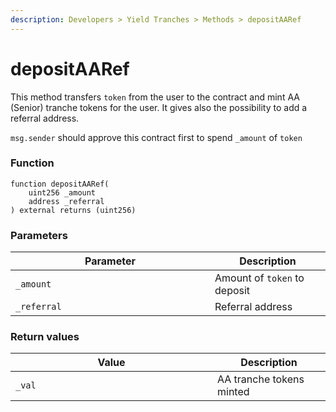 ```yaml
---
description: Developers > Yield Tranches > Methods > depositAARef
---
```


# depositAARef

This method transfers `token` from the user to the contract and mint AA (Senior) tranche tokens for the user. It gives also the possibility to add a referral address.&#x20;

`msg.sender` should approve this contract first to spend `_amount` of `token`

### Function

```solidity
function depositAARef(
    uint256 _amount
    address _referral
) external returns (uint256)
```

### Parameters

<table><thead><tr><th width="303">Parameter</th><th>Description</th></tr></thead><tbody><tr><td><code>_amount</code></td><td>Amount of <code>token</code> to deposit</td></tr><tr><td><code>_referral</code></td><td>Referral address</td></tr></tbody></table>

### Return values

<table><thead><tr><th width="307">Value</th><th>Description</th></tr></thead><tbody><tr><td><code>_val</code></td><td>AA tranche tokens minted</td></tr></tbody></table>
